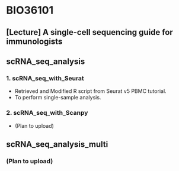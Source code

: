 # BIO36101
## [Lecture] A single-cell sequencing guide for immunologists
## scRNA_seq_analysis
### 1. scRNA_seq_with_Seurat
* Retrieved and Modified R script from Seurat v5 PBMC tutorial.
* To perform single-sample analysis.

### 2. scRNA_seq_with_Scanpy
* (Plan to upload)

## scRNA_seq_analysis_multi
### (Plan to upload)
